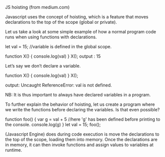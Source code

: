 JS hoisting (from medium.com)

Javascript uses the concept of hoisting, which is a feature that moves declarations to the top of the scope (global or private).

Let us take a look at some simple example of how a normal program code runs when using functions with declarations.


let val = 15;   //variable is defined in the global scope.

function X() {
     console.log(val)
}
X();
 output : 15

 Let’s say we don’t declare a variable.

 function X() {
     console.log(val)
}
X();

output: Uncaught ReferenceError: val is not defined.

NB: It is thus important to always have declared variables in a program.

To further explain the behavior of hoisting, let us create a program where we write the functions before declaring the variables. Is that even possible?

function foo() {
     var g = val + 5 //here 'g' has been defined before printing to the console.
     console.log(g)
}
let val = 15;
foo();

(Javascript Engine) does during code execution is move the declarations to the top of the scope, loading them into memory. Once the declarations are in memory, it can then invoke functions and assign values to variables at runtime.

